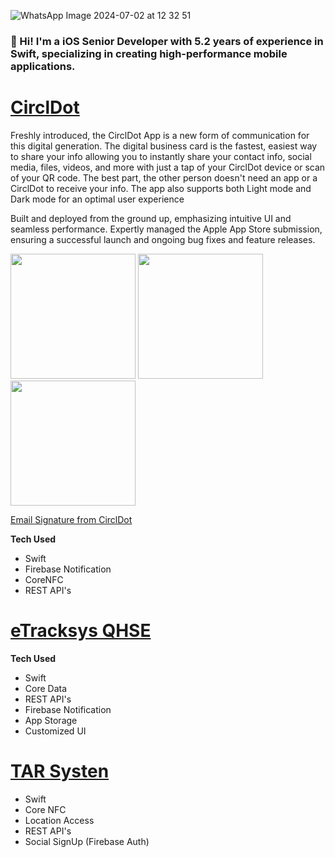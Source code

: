 
![WhatsApp Image 2024-07-02 at 12 32 51](https://github.com/Dhanabal505/portfolio/assets/60137594/6fa7f73c-fd5f-425e-a828-7e23539cdae8)


 
### 👋 Hi! I'm a iOS Senior Developer with 5.2 years of experience in Swift, specializing in creating high-performance mobile applications.

 # [CirclDot](https://apps.apple.com/in/app/circldot/id1606673165)
Freshly introduced, the CirclDot App is a new form of communication for this digital generation. The digital business card is the fastest, easiest way to share your info allowing you to instantly share your contact info, social media, files, videos, and more with just a tap of your CirclDot device or scan of your QR code. The best part, the other person doesn't need an app or a CirclDot to receive your info. The app also supports both Light mode and Dark mode for an optimal user experience

Built and deployed from the ground up, emphasizing intuitive UI and seamless performance. Expertly managed the Apple App Store submission, ensuring a successful launch and ongoing bug fixes and feature releases.

<p align="left">
<img src="https://github.com/Dhanabal505/portfolio/assets/60137594/485f3a86-5be3-4ad8-9d3c-1614f948cd0a", width="200"/>
<img src="https://github.com/Dhanabal505/portfolio/assets/60137594/86fa198d-d328-4808-9bd8-ed074efba5aa", width="200"/>
<img src="https://github.com/Dhanabal505/portfolio/assets/60137594/669a9d8c-fccf-4d4c-9375-4b9ef897908e", width="200"/>
</p>

[Email Signature from CirclDot](https://staging.circldot.co/profile/EmailSignature/1173)

**Tech Used**
- Swift
- Firebase Notification
- CoreNFC
- REST API's

# [eTracksys QHSE](https://apps.apple.com/in/app/e-tracksys-qhse/id6460692225)

**Tech Used**
- Swift
- Core Data
- REST API's
- Firebase Notification
- App Storage
- Customized UI 


# [TAR Systen](https://apps.apple.com/in/app/tar-system/id6448125946)

- Swift
- Core NFC
- Location Access
- REST API's
- Social SignUp (Firebase Auth)


